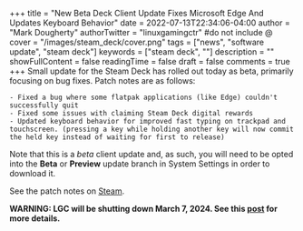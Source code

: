 +++
title = "New Beta Deck Client Update Fixes Microsoft Edge And Updates Keyboard Behavior"
date = 2022-07-13T22:34:06-04:00
author = "Mark Dougherty"
authorTwitter = "linuxgamingctr" #do not include @
cover = "/images/steam_deck/cover.png"
tags = ["news", "software update", "steam deck"]
keywords = ["steam deck", ""]
description = ""
showFullContent = false
readingTime = false
draft = false
comments = true
+++
Small update for the Steam Deck has rolled out today as beta, primarily focusing on bug fixes. Patch notes are as follows:
```
- Fixed a bug where some flatpak applications (like Edge) couldn't successfully quit
- Fixed some issues with claiming Steam Deck digital rewards
- Updated keyboard behavior for improved fast typing on trackpad and touchscreen. (pressing a key while holding another key will now commit the held key instead of waiting for first to release)
```

Note that this is a *beta* client update and, as such, you will need to be opted into the **Beta** or **Preview** update branch in System Settings in order to download it.

See the patch notes on [Steam](https://store.steampowered.com/news/app/1675200/view/3398545888823511202).

**WARNING: LGC will be shutting down March 7, 2024. See this [post](https://linuxgamingcentral.com/posts/the-end-of-lgc/) for more details.**
